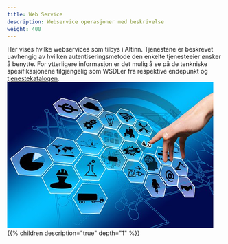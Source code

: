 ```yaml
---
title: Web Service
description: Webservice operasjoner med beskrivelse
weight: 400
---
```


Her vises hvilke webservices som tilbys i Altinn. Tjenestene er beskrevet uavhengig av hvilken autentiseringsmetode den enkelte tjenesteeier ønsker å benytte. For ytterligere informasjon er det mulig å se på de tenkniske spesifikasjonene tilgjengelig som WSDLer fra respektive endepunkt og [tjenestekatalogen](https://www.altinn.no/skjemaoversikt).
![""](webservice.png)
{{% children description="true" depth="1" %}}